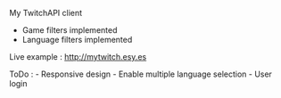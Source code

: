 My TwitchAPI client
- Game filters implemented
- Language filters implemented
 
Live example : 
http://mytwitch.esy.es

ToDo : - Responsive design
       - Enable multiple language selection
       - User login 

